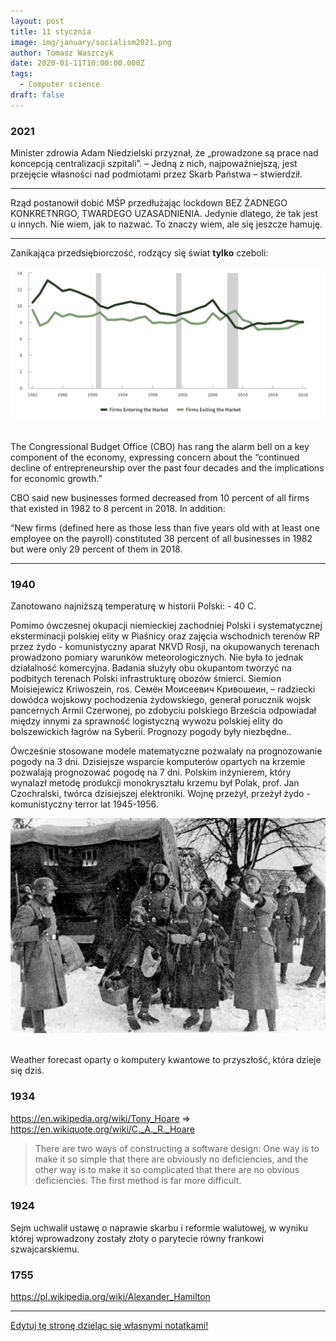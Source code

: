 ```yaml
---
layout: post
title: 11 stycznia
image: img/january/socialism2021.png
author: Tomasz Waszczyk
date: 2020-01-11T10:00:00.000Z
tags:
  - Computer science
draft: false  
---
```


### 2021

Minister zdrowia Adam Niedzielski przyznał, że „prowadzone są prace nad koncepcją centralizacji szpitali”. – Jedną z nich, najpoważniejszą, jest przejęcie własności nad podmiotami przez Skarb Państwa – stwierdził.

---

Rząd postanowił dobić MŚP przedłużając lockdown BEZ ŻADNEGO KONKRETNRGO, TWARDEGO UZASADNIENIA. Jedynie dlatego, że tak jest u innych.
Nie wiem, jak to nazwać. To znaczy wiem, ale się jeszcze hamuję.

---

Zanikająca przedsiębiorczość, rodzący się świat **tylko** czeboli:

<img src="./img/january/socialism2021.png"><br><br>

The Congressional Budget Office (CBO) has rang the alarm bell on a key component of the economy, expressing concern about the “continued decline of entrepreneurship over the past four decades and the implications for economic growth.”

CBO said new businesses formed decreased from 10 percent of all firms that existed in 1982 to 8 percent in 2018. In addition:

“New firms (defined here as those less than five years old with at least one employee on the payroll) constituted 38 percent of all businesses in 1982 but were only 29 percent of them in 2018.

---

### 1940

Zanotowano najniższą temperaturę w historii Polski: - 40 C.

Pomimo ówczesnej okupacji niemieckiej zachodniej Polski i systematycznej eksterminacji polskiej elity w Piaśnicy oraz zajęcia wschodnich terenów RP przez żydo - komunistyczny aparat NKVD Rosji, na okupowanych terenach prowadzono pomiary warunków meteorologicznych. Nie była to jednak działalność komercyjna. Badania służyły obu okupantom tworzyć na podbitych terenach Polski infrastrukturę obozów śmierci.
Siemion Moisiejewicz Kriwoszein, ros. Семён Моисеевич Кривошеин, – radziecki dowódca wojskowy pochodzenia żydowskiego, generał porucznik wojsk pancernych Armii Czerwonej, po zdobyciu polskiego Brześcia odpowiadał między innymi za sprawność logistyczną wywozu polskiej elity do bolszewickich łagrów na Syberii. Prognozy pogody były niezbędne..

Ówcześnie stosowane modele matematyczne pozwalały na prognozowanie pogody na 3 dni. Dzisiejsze wsparcie komputerów opartych na krzemie pozwalają prognozować pogodę na 7 dni. Polskim inżynierem, który wynalazł metodę produkcji monokryształu krzemu był Polak, prof. Jan Czochralski, twórca dzisiejszej elektroniki. Wojnę przeżył, przeżył żydo - komunistyczny terror lat 1945-1956.

<img src="./img/january/mroz1940polska.jpeg"><br><br>

Weather forecast oparty o komputery kwantowe to przyszłość, która dzieje się dziś.

### 1934

https://en.wikipedia.org/wiki/Tony_Hoare => https://en.wikiquote.org/wiki/C._A._R._Hoare

> There are two ways of constructing a software design: One way is to make it so simple that there are obviously no deficiencies, and the other way is to make it so complicated that there are no obvious deficiencies. The first method is far more difficult.

### 1924

Sejm uchwalił ustawę o naprawie skarbu i reformie walutowej, w wyniku której wprowadzony zostały złoty o parytecie równy frankowi szwajcarskiemu.

### 1755

https://pl.wikipedia.org/wiki/Alexander_Hamilton

---

<a href="https://github.com/TomaszWaszczyk/historia.waszczyk.com/edit/master/src/content/january-11.md" target="_blank">Edytuj tę stronę dzieląc się własnymi notatkami!</a>
